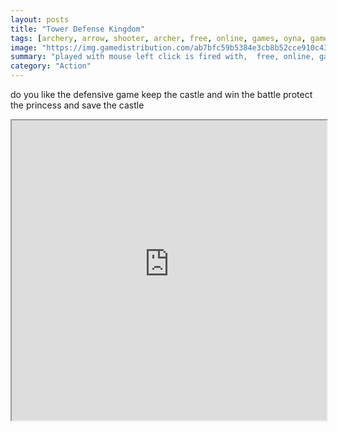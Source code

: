 ```yaml
---
layout: posts
title: "Tower Defense Kingdom"
tags: [archery, arrow, shooter, archer, free, online, games, oyna, game, free games, play, play games]
image: "https://img.gamedistribution.com/ab7bfc59b5384e3cb8b52cce910c43da-512x384.jpeg"
summary: "played with mouse left click is fired with,  free, online, games, oyna, game, free games, play, play games"
category: "Action"
---
```


do you like the defensive game keep the castle and win the battle protect the princess and save the castle

<iframe width="100%" height="480px;" src="https://html5.gamedistribution.com/ab7bfc59b5384e3cb8b52cce910c43da/"></iframe>